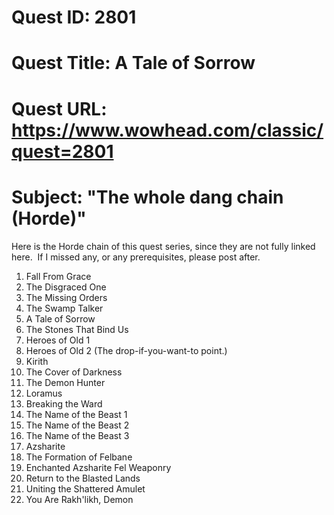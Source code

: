# Quest ID: 2801
# Quest Title: A Tale of Sorrow
# Quest URL: https://www.wowhead.com/classic/quest=2801
# Subject: "The whole dang chain (Horde)"
Here is the Horde chain of this quest series, since they are not fully linked here.  If I missed any, or any prerequisites, please post after.

1. Fall From Grace
2. The Disgraced One
3. The Missing Orders
4. The Swamp Talker
5. A Tale of Sorrow
6. The Stones That Bind Us
7. Heroes of Old 1
8. Heroes of Old 2 (The drop-if-you-want-to point.)
9. Kirith
10. The Cover of Darkness
11. The Demon Hunter
12. Loramus
13. Breaking the Ward
14. The Name of the Beast 1
15. The Name of the Beast 2
16. The Name of the Beast 3
17. Azsharite
18. The Formation of Felbane
19. Enchanted Azsharite Fel Weaponry
20. Return to the Blasted Lands
21. Uniting the Shattered Amulet
22. You Are Rakh'likh, Demon